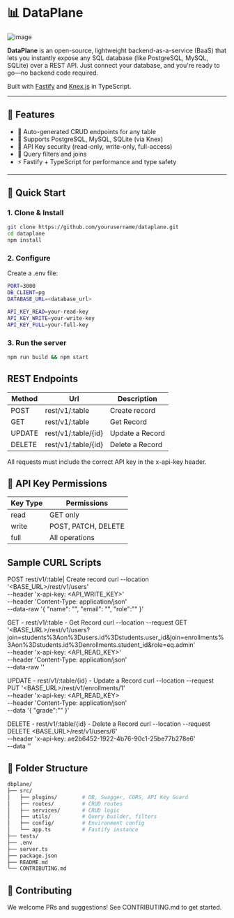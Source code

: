 # 📊 DataPlane
![image](https://github.com/user-attachments/assets/b28a0cd5-21db-454d-a03e-c9bbf01d3748)

**DataPlane** is an open-source, lightweight backend-as-a-service (BaaS) that lets you instantly expose any SQL database (like PostgreSQL, MySQL, SQLite) over a REST API. Just connect your database, and you're ready to go—no backend code required.

Built with [Fastify](https://www.fastify.io/) and [Knex.js](https://knexjs.org/) in TypeScript.

---

## 🚀 Features

- 🔄 Auto-generated CRUD endpoints for any table
- 🧩 Supports PostgreSQL, MySQL, SQLite (via Knex)
- 🔐 API Key security (read-only, write-only, full-access)
- 🔎 Query filters and joins
- ⚡ Fastify + TypeScript for performance and type safety

---

## 🧪 Quick Start

### 1. Clone & Install

```bash
git clone https://github.com/yourusername/dataplane.git
cd dataplane
npm install
```

### 2. Configure
Create a .env file:

```bash
PORT=3000
DB_CLIENT=pg 
DATABASE_URL=<database_url>

API_KEY_READ=your-read-key
API_KEY_WRITE=your-write-key
API_KEY_FULL=your-full-key
```

### 3. Run the server
```bash
npm run build && npm start
```

## REST Endpoints 
| Method |  Url  | Description 
|--------|-------|------------
| POST   | rest/v1/:table| Create record
| GET    | rest/v1/:table | Get Record 
| UPDATE | rest/v1/:table/{id} | Update a Record
| DELETE | rest/v1/:table/{id} | Delete a Record 

All requests must include the correct API key in the x-api-key header.

## 🔐 API Key Permissions
|Key Type |	Permissions
|-------- | ----------
|read	  | GET only
|write	  | POST, PATCH, DELETE
|full	  | All operations

## Sample CURL Scripts 
POST  rest/v1/:table| Create record
curl --location '<BASE_URL>/rest/v1/users' \
--header 'x-api-key: <API_WRITE_KEY>' \
--header 'Content-Type: application/json' \
--data-raw '{
    "name": "",
    "email": "", 
    "role":""
}'


GET  - rest/v1/:table -  Get Record 
curl --location --request GET '<BASE_URL>/rest/v1/users?join=students%3Aon%3Dusers.id%3Dstudents.user_id&join=enrollments%3Aon%3Dstudents.id%3Denrollments.student_id&role=eq.admin' \
--header 'x-api-key: <API_READ_KEY>' \
--header 'Content-Type: application/json' \
--data-raw ''


UPDATE - rest/v1/:table/{id} - Update a Record
curl --location --request PUT '<BASE_URL>/rest/v1/enrollments/1' \
--header 'x-api-key: <API_READ_KEY> \
--header 'Content-Type: application/json' \
--data '{
    "grade":""
}'

DELETE - rest/v1/:table/{id} - Delete a Record 
curl --location --request DELETE <BASE_URL>/rest/v1/users/6' \
--header 'x-api-key: ae2b6452-1922-4b76-90c1-25be77b278e6' \
--data ''




## 🧩 Folder Structure
```bash
dbplane/
├── src/
│   ├── plugins/        # DB, Swagger, CORS, API Key Guard
│   ├── routes/         # CRUD routes
│   ├── services/       # CRUD logic
│   ├── utils/          # Query builder, filters
│   ├── config/         # Environment config
│   └── app.ts          # Fastify instance
├── tests/
├── .env
├── server.ts
├── package.json
├── README.md
└── CONTRIBUTING.md
```


## 🤝 Contributing
We welcome PRs and suggestions! See CONTRIBUTING.md to get started.
